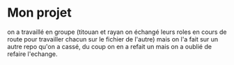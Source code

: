 # Mon projet

on a travaillé en groupe (titouan et rayan on échangé leurs roles en cours
de route pour travailler chacun sur le fichier de l'autre) mais on l'a fait sur
un autre repo qu'on a cassé, du coup on en a refait un mais on a oublié de
refaire l'echange.
